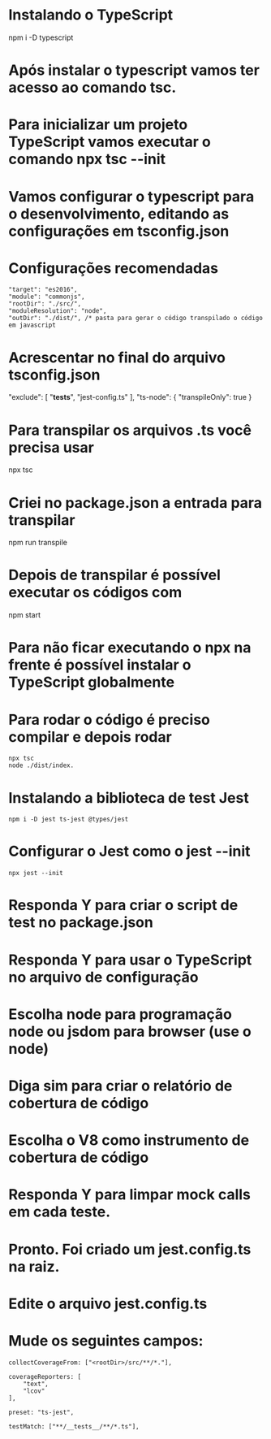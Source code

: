 # Instalando o TypeScript
npm i -D typescript

# Após instalar o typescript vamos ter acesso ao comando tsc.
# Para inicializar um projeto TypeScript vamos executar o comando npx tsc --init

# Vamos configurar o typescript para o desenvolvimento, editando as configurações em tsconfig.json

# Configurações recomendadas

    "target": "es2016", 
    "module": "commonjs", 
    "rootDir": "./src/", 
    "moduleResolution": "node",
    "outDir": "./dist/", /* pasta para gerar o código transpilado o código em javascript

# Acrescentar no final do arquivo tsconfig.json
  "exclude": [
    "__tests__",
    "jest-config.ts"
  ],
  "ts-node": {
    "transpileOnly": true
  }

# Para transpilar os arquivos .ts você precisa usar
npx tsc

# Criei no package.json a entrada para transpilar
npm run transpile

# Depois de transpilar é possível executar os códigos com 
npm start

# Para não ficar executando o npx na frente é possível instalar o TypeScript globalmente

# Para rodar o código é preciso compilar e depois rodar
    npx tsc
    node ./dist/index.
    
# Instalando a biblioteca de test Jest
    npm i -D jest ts-jest @types/jest

# Configurar o Jest como o jest --init
    npx jest --init
    
# Responda Y para criar o script de test no package.json
# Responda Y para usar o TypeScript no arquivo de configuração
# Escolha node para programação node ou jsdom para browser (use o node)
# Diga sim para criar o relatório de cobertura de código
# Escolha o V8 como instrumento de cobertura de código
# Responda Y para limpar mock calls em cada teste.

# Pronto. Foi criado um jest.config.ts na raiz.

# Edite o arquivo jest.config.ts

# Mude os seguintes campos:

    collectCoverageFrom: ["<rootDir>/src/**/*."],

    coverageReporters: [
        "text",
        "lcov"
    ],

    preset: "ts-jest",

    testMatch: ["**/__tests__/**/*.ts"],